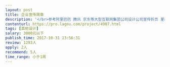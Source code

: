 ```yaml
---                
layout: post       
title: 企业宣传简章           
description: '</br>参考阿里巴巴 腾讯 京东等大型互联网集团公司设计公司宣传折页 里面内容 集团简介 市场分布 主营业务 合作伙伴 团队风采等</br>'     
contenturl: https://pro.lagou.com/project/4907.html      
tags: [其他设计]            
salary: 3000元以下          
publish_time: 2017-10-31 13:56:31         
review: 1293人                   
apply: 2人                   
recommend: 5人                   
time_range: 小于1周              
---                 
```

